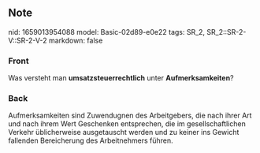 ## Note
nid: 1659013954088
model: Basic-02d89-e0e22
tags: SR_2, SR_2::SR-2-V::SR-2-V-2
markdown: false

### Front
Was versteht man <b>umsatzsteuerrechtlich</b> unter
<b>Aufmerksamkeiten</b>?

### Back
Aufmerksamkeiten sind Zuwendugnen des Arbeitgebers, die nach ihrer Art und nach ihrem Wert Geschenken entsprechen, die im gesellschaftlichen Verkehr üblicherweise ausgetauscht werden und zu keiner ins Gewicht fallenden Bereicherung des Arbeitnehmers führen.
